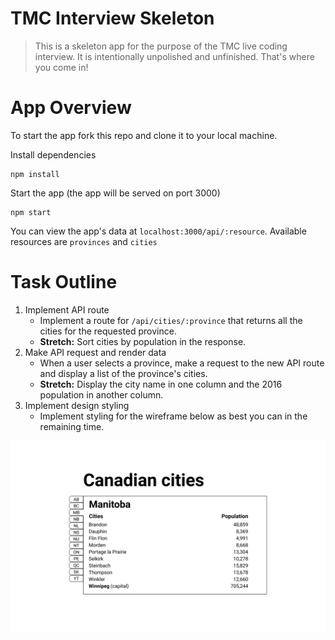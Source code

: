 # TMC Interview Skeleton

> This is a skeleton app for the purpose of the TMC live coding interview. It is intentionally unpolished and unfinished. That's where you come in!

# App Overview
To start the app fork this repo and clone it to your local machine.

Install dependencies
```
npm install
```

Start the app (the app will be served on port 3000)
```
npm start
```

You can view the app's data at `localhost:3000/api/:resource`. Available resources are `provinces` and `cities`

# Task Outline
1. Implement API route
    * Implement a route for `/api/cities/:province` that returns all the cities for the requested province.
    * **Stretch:** Sort cities by population in the response.
2. Make API request and render data
    * When a user selects a province, make a request to the new API route and display a list of the province's cities.
    * **Stretch:** Display the city name in one column and the 2016 population in another column.
3. Implement design styling
    * Implement styling for the wireframe below as best you can in the remaining time.

![](/public/images/wireframe.jpg)
